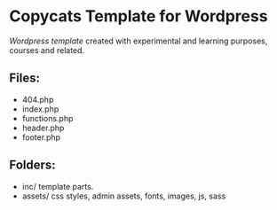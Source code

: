 # Copycats Template for Wordpress
*Wordpress template* created with experimental and learning purposes,  courses and related.

## Files:

- 404.php
- index.php
- functions.php
- header.php
- footer.php

## Folders:

- inc/
	template parts.
- assets/
	css styles, admin assets, fonts, images, js, sass